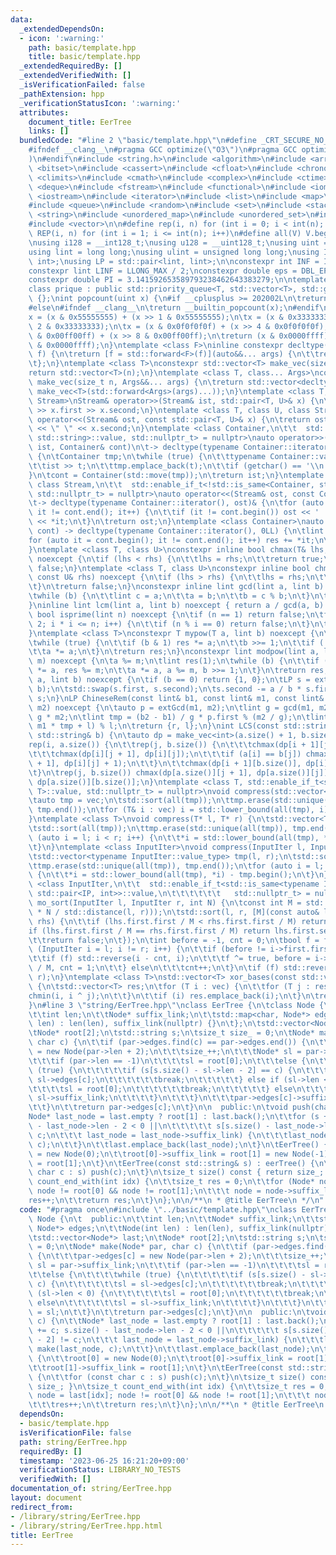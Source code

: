 ```yaml
---
data:
  _extendedDependsOn:
  - icon: ':warning:'
    path: basic/template.hpp
    title: basic/template.hpp
  _extendedRequiredBy: []
  _extendedVerifiedWith: []
  _isVerificationFailed: false
  _pathExtension: hpp
  _verificationStatusIcon: ':warning:'
  attributes:
    document_title: EerTree
    links: []
  bundledCode: "#line 2 \"basic/template.hpp\"\n#define _CRT_SECURE_NO_WARNINGS\n\
    #ifndef __clang__\n#pragma GCC optimize(\"O3\")\n#pragma GCC optimize(\"unroll-loops\"\
    )\n#endif\n#include <string.h>\n#include <algorithm>\n#include <array>\n#include\
    \ <bitset>\n#include <cassert>\n#include <cfloat>\n#include <chrono>\n#include\
    \ <climits>\n#include <cmath>\n#include <complex>\n#include <ctime>\n#include\
    \ <deque>\n#include <fstream>\n#include <functional>\n#include <iomanip>\n#include\
    \ <iostream>\n#include <iterator>\n#include <list>\n#include <map>\n#include <memory>\n\
    #include <queue>\n#include <random>\n#include <set>\n#include <stack>\n#include\
    \ <string>\n#include <unordered_map>\n#include <unordered_set>\n#include <utility>\n\
    #include <vector>\n\n#define rep(i, n) for (int i = 0; i < int(n); i++)\n#define\
    \ REP(i, n) for (int i = 1; i <= int(n); i++)\n#define all(V) V.begin(), V.end()\n\
    \nusing i128 = __int128_t;\nusing u128 = __uint128_t;\nusing uint = unsigned int;\n\
    using lint = long long;\nusing ulint = unsigned long long;\nusing IP = std::pair<int,\
    \ int>;\nusing LP = std::pair<lint, lint>;\n\nconstexpr int INF = INT_MAX / 2;\n\
    constexpr lint LINF = LLONG_MAX / 2;\nconstexpr double eps = DBL_EPSILON * 10;\n\
    constexpr double PI = 3.141592653589793238462643383279;\n\ntemplate <class T>\n\
    class prique : public std::priority_queue<T, std::vector<T>, std::greater<T>>\
    \ {};\nint popcount(uint x) {\n#if __cplusplus >= 202002L\n\treturn std::popcount(x);\n\
    #else\n#ifndef __clang__\n\treturn __builtin_popcount(x);\n#endif\n#endif\n\t\
    x = (x & 0x55555555) + (x >> 1 & 0x55555555);\n\tx = (x & 0x33333333) + (x >>\
    \ 2 & 0x33333333);\n\tx = (x & 0x0f0f0f0f) + (x >> 4 & 0x0f0f0f0f);\n\tx = (x\
    \ & 0x00ff00ff) + (x >> 8 & 0x00ff00ff);\n\treturn (x & 0x0000ffff) + (x >> 16\
    \ & 0x0000ffff);\n}\ntemplate <class F>\ninline constexpr decltype(auto) lambda_fix(F&&\
    \ f) {\n\treturn [f = std::forward<F>(f)](auto&&... args) {\n\t\treturn f(f, std::forward<decltype(args)>(args)...);\n\
    \t};\n}\ntemplate <class T>\nconstexpr std::vector<T> make_vec(size_t n) {\n\t\
    return std::vector<T>(n);\n}\ntemplate <class T, class... Args>\nconstexpr auto\
    \ make_vec(size_t n, Args&&... args) {\n\treturn std::vector<decltype(make_vec<T>(args...))>(n,\
    \ make_vec<T>(std::forward<Args>(args)...));\n}\ntemplate <class T, class U, class\
    \ Stream>\nStream& operator>>(Stream& ist, std::pair<T, U>& x) {\n\treturn ist\
    \ >> x.first >> x.second;\n}\ntemplate <class T, class U, class Stream>\nStream&\
    \ operator<<(Stream& ost, const std::pair<T, U>& x) {\n\treturn ost << x.first\
    \ << \" \" << x.second;\n}\ntemplate <class Container,\n\t\t  std::enable_if_t<!std::is_same<Container,\
    \ std::string>::value, std::nullptr_t> = nullptr>\nauto operator>>(std::istream&\
    \ ist, Container& cont)\n\t-> decltype(typename Container::iterator(), std::cin)&\
    \ {\n\tContainer tmp;\n\twhile (true) {\n\t\ttypename Container::value_type t;\n\
    \t\tist >> t;\n\t\ttmp.emplace_back(t);\n\t\tif (getchar() == '\\n') break;\n\t\
    }\n\tcont = Container(std::move(tmp));\n\treturn ist;\n}\ntemplate <class Container,\
    \ class Stream,\n\t\t  std::enable_if_t<!std::is_same<Container, std::string>::value,\
    \ std::nullptr_t> = nullptr>\nauto operator<<(Stream& ost, const Container& cont)\n\
    \t-> decltype(typename Container::iterator(), ost)& {\n\tfor (auto it = cont.begin();\
    \ it != cont.end(); it++) {\n\t\tif (it != cont.begin()) ost << ' ';\n\t\tost\
    \ << *it;\n\t}\n\treturn ost;\n}\ntemplate <class Container>\nauto sum(const Container&\
    \ cont) -> decltype(typename Container::iterator(), 0LL) {\n\tlint res = 0;\n\t\
    for (auto it = cont.begin(); it != cont.end(); it++) res += *it;\n\treturn res;\n\
    }\ntemplate <class T, class U>\nconstexpr inline bool chmax(T& lhs, const U& rhs)\
    \ noexcept {\n\tif (lhs < rhs) {\n\t\tlhs = rhs;\n\t\treturn true;\n\t}\n\treturn\
    \ false;\n}\ntemplate <class T, class U>\nconstexpr inline bool chmin(T& lhs,\
    \ const U& rhs) noexcept {\n\tif (lhs > rhs) {\n\t\tlhs = rhs;\n\t\treturn true;\n\
    \t}\n\treturn false;\n}\nconstexpr inline lint gcd(lint a, lint b) noexcept {\n\
    \twhile (b) {\n\t\tlint c = a;\n\t\ta = b;\n\t\tb = c % b;\n\t}\n\treturn a;\n\
    }\ninline lint lcm(lint a, lint b) noexcept { return a / gcd(a, b) * b; }\nconstexpr\
    \ bool isprime(lint n) noexcept {\n\tif (n == 1) return false;\n\tfor (int i =\
    \ 2; i * i <= n; i++) {\n\t\tif (n % i == 0) return false;\n\t}\n\treturn true;\n\
    }\ntemplate <class T>\nconstexpr T mypow(T a, lint b) noexcept {\n\tT res(1);\n\
    \twhile (true) {\n\t\tif (b & 1) res *= a;\n\t\tb >>= 1;\n\t\tif (!b) break;\n\
    \t\ta *= a;\n\t}\n\treturn res;\n}\nconstexpr lint modpow(lint a, lint b, lint\
    \ m) noexcept {\n\ta %= m;\n\tlint res(1);\n\twhile (b) {\n\t\tif (b & 1) res\
    \ *= a, res %= m;\n\t\ta *= a, a %= m, b >>= 1;\n\t}\n\treturn res;\n}\nLP extGcd(lint\
    \ a, lint b) noexcept {\n\tif (b == 0) return {1, 0};\n\tLP s = extGcd(b, a %\
    \ b);\n\tstd::swap(s.first, s.second);\n\ts.second -= a / b * s.first;\n\treturn\
    \ s;\n}\nLP ChineseRem(const lint& b1, const lint& m1, const lint& b2, const lint&\
    \ m2) noexcept {\n\tauto p = extGcd(m1, m2);\n\tlint g = gcd(m1, m2), l = m1 /\
    \ g * m2;\n\tlint tmp = (b2 - b1) / g * p.first % (m2 / g);\n\tlint r = (b1 +\
    \ m1 * tmp + l) % l;\n\treturn {r, l};\n}\nint LCS(const std::string& a, const\
    \ std::string& b) {\n\tauto dp = make_vec<int>(a.size() + 1, b.size() + 1);\n\t\
    rep(i, a.size()) {\n\t\trep(j, b.size()) {\n\t\t\tchmax(dp[i + 1][j], dp[i][j]);\n\
    \t\t\tchmax(dp[i][j + 1], dp[i][j]);\n\t\t\tif (a[i] == b[j]) chmax(dp[i + 1][j\
    \ + 1], dp[i][j] + 1);\n\t\t}\n\t\tchmax(dp[i + 1][b.size()], dp[i][b.size()]);\n\
    \t}\n\trep(j, b.size()) chmax(dp[a.size()][j + 1], dp[a.size()][j]);\n\treturn\
    \ dp[a.size()][b.size()];\n}\ntemplate <class T, std::enable_if_t<std::is_convertible<int,\
    \ T>::value, std::nullptr_t> = nullptr>\nvoid compress(std::vector<T>& vec) {\n\
    \tauto tmp = vec;\n\tstd::sort(all(tmp));\n\ttmp.erase(std::unique(all(tmp)),\
    \ tmp.end());\n\tfor (T& i : vec) i = std::lower_bound(all(tmp), i) - tmp.begin();\n\
    }\ntemplate <class T>\nvoid compress(T* l, T* r) {\n\tstd::vector<T> tmp(l, r);\n\
    \tstd::sort(all(tmp));\n\ttmp.erase(std::unique(all(tmp)), tmp.end());\n\tfor\
    \ (auto i = l; i < r; i++) {\n\t\t*i = std::lower_bound(all(tmp), *i) - tmp.begin();\n\
    \t}\n}\ntemplate <class InputIter>\nvoid compress(InputIter l, InputIter r) {\n\
    \tstd::vector<typename InputIter::value_type> tmp(l, r);\n\tstd::sort(all(tmp));\n\
    \ttmp.erase(std::unique(all(tmp)), tmp.end());\n\tfor (auto i = l; i < r; i++)\
    \ {\n\t\t*i = std::lower_bound(all(tmp), *i) - tmp.begin();\n\t}\n}\ntemplate\
    \ <class InputIter,\n\t\t  std::enable_if_t<std::is_same<typename InputIter::value_type,\
    \ std::pair<IP, int>>::value,\n\t\t\t\t\t\t   std::nullptr_t> = nullptr>\nvoid\
    \ mo_sort(InputIter l, InputIter r, int N) {\n\tconst int M = std::max(1.0, std::sqrt(lint(N)\
    \ * N / std::distance(l, r)));\n\tstd::sort(l, r, [M](const auto& lhs, const auto&\
    \ rhs) {\n\t\tif (lhs.first.first / M < rhs.first.first / M) return true;\n\t\t\
    if (lhs.first.first / M == rhs.first.first / M) return lhs.first.second < rhs.first.second;\n\
    \t\treturn false;\n\t});\n\tint before = -1, cnt = 0;\n\tbool f = false;\n\tfor\
    \ (InputIter i = l; i != r; i++) {\n\t\tif (before != i->first.first / M) {\n\t\
    \t\tif (f) std::reverse(i - cnt, i);\n\t\t\tf ^= true, before = i->first.first\
    \ / M, cnt = 1;\n\t\t} else\n\t\t\tcnt++;\n\t}\n\tif (f) std::reverse(r - cnt,\
    \ r);\n}\ntemplate <class T>\nstd::vector<T> xor_bases(const std::vector<T>& vec)\
    \ {\n\tstd::vector<T> res;\n\tfor (T i : vec) {\n\t\tfor (T j : res) {\n\t\t\t\
    chmin(i, i ^ j);\n\t\t}\n\t\tif (i) res.emplace_back(i);\n\t}\n\treturn res;\n\
    }\n#line 3 \"string/EerTree.hpp\"\nclass EerTree {\n\tclass Node {\n\t  public:\n\
    \t\tint len;\n\t\tNode* suffix_link;\n\t\tstd::map<char, Node*> edges;\n\t\tNode(int\
    \ len) : len(len), suffix_link(nullptr) {}\n\t};\n\tstd::vector<Node*> last;\n\
    \tNode* root[2];\n\tstd::string s;\n\tsize_t size_ = 0;\n\tNode* make(Node* par,\
    \ char c) {\n\t\tif (par->edges.find(c) == par->edges.end()) {\n\t\t\tpar->edges[c]\
    \ = new Node(par->len + 2);\n\t\t\tsize_++;\n\t\t\tNode* sl = par->suffix_link;\n\
    \t\t\tif (par->len == -1)\n\t\t\t\tsl = root[0];\n\t\t\telse {\n\t\t\t\twhile\
    \ (true) {\n\t\t\t\t\tif (s[s.size() - sl->len - 2] == c) {\n\t\t\t\t\t\tsl =\
    \ sl->edges[c];\n\t\t\t\t\t\tbreak;\n\t\t\t\t\t} else if (sl->len < 0) {\n\t\t\
    \t\t\t\tsl = root[0];\n\t\t\t\t\t\tbreak;\n\t\t\t\t\t} else\n\t\t\t\t\t\tsl =\
    \ sl->suffix_link;\n\t\t\t\t}\n\t\t\t}\n\t\t\tpar->edges[c]->suffix_link = sl;\n\
    \t\t}\n\t\treturn par->edges[c];\n\t}\n\n  public:\n\tvoid push(char c) {\n\t\t\
    Node* last_node = last.empty ? root[1] : last.back();\n\t\tfor (s += c; s.size()\
    \ - last_node->len - 2 < 0 ||\n\t\t\t\t\t s[s.size() - last_node->len - 2] !=\
    \ c;\n\t\t\t last_node = last_node->suffix_link) {\n\t\t\tlast_node = make(last_node,\
    \ c);\n\t\t}\n\t\tlast.emplace_back(last_node);\n\t}\n\tEerTree() {\n\t\troot[0]\
    \ = new Node(0);\n\t\troot[0]->suffix_link = root[1] = new Node(-1);\n\t\troot[1]->suffix_link\
    \ = root[1];\n\t}\n\tEerTree(const std::string& s) : eerTree() {\n\t\tfor (const\
    \ char c : s) push(c);\n\t}\n\tsize_t size() const { return size_; }\n\tsize_t\
    \ count_end_with(int idx) {\n\t\tsize_t res = 0;\n\t\tfor (Node* node = last[idx];\
    \ node != root[0] && node != root[1];\n\t\t\t node = node->suffix_link)\n\t\t\t\
    res++;\n\t\treturn res;\n\t}\n};\n\n/**\n * @title EerTree\n */\n"
  code: "#pragma once\n#include \"../basic/template.hpp\"\nclass EerTree {\n\tclass\
    \ Node {\n\t  public:\n\t\tint len;\n\t\tNode* suffix_link;\n\t\tstd::map<char,\
    \ Node*> edges;\n\t\tNode(int len) : len(len), suffix_link(nullptr) {}\n\t};\n\
    \tstd::vector<Node*> last;\n\tNode* root[2];\n\tstd::string s;\n\tsize_t size_\
    \ = 0;\n\tNode* make(Node* par, char c) {\n\t\tif (par->edges.find(c) == par->edges.end())\
    \ {\n\t\t\tpar->edges[c] = new Node(par->len + 2);\n\t\t\tsize_++;\n\t\t\tNode*\
    \ sl = par->suffix_link;\n\t\t\tif (par->len == -1)\n\t\t\t\tsl = root[0];\n\t\
    \t\telse {\n\t\t\t\twhile (true) {\n\t\t\t\t\tif (s[s.size() - sl->len - 2] ==\
    \ c) {\n\t\t\t\t\t\tsl = sl->edges[c];\n\t\t\t\t\t\tbreak;\n\t\t\t\t\t} else if\
    \ (sl->len < 0) {\n\t\t\t\t\t\tsl = root[0];\n\t\t\t\t\t\tbreak;\n\t\t\t\t\t}\
    \ else\n\t\t\t\t\t\tsl = sl->suffix_link;\n\t\t\t\t}\n\t\t\t}\n\t\t\tpar->edges[c]->suffix_link\
    \ = sl;\n\t\t}\n\t\treturn par->edges[c];\n\t}\n\n  public:\n\tvoid push(char\
    \ c) {\n\t\tNode* last_node = last.empty ? root[1] : last.back();\n\t\tfor (s\
    \ += c; s.size() - last_node->len - 2 < 0 ||\n\t\t\t\t\t s[s.size() - last_node->len\
    \ - 2] != c;\n\t\t\t last_node = last_node->suffix_link) {\n\t\t\tlast_node =\
    \ make(last_node, c);\n\t\t}\n\t\tlast.emplace_back(last_node);\n\t}\n\tEerTree()\
    \ {\n\t\troot[0] = new Node(0);\n\t\troot[0]->suffix_link = root[1] = new Node(-1);\n\
    \t\troot[1]->suffix_link = root[1];\n\t}\n\tEerTree(const std::string& s) : eerTree()\
    \ {\n\t\tfor (const char c : s) push(c);\n\t}\n\tsize_t size() const { return\
    \ size_; }\n\tsize_t count_end_with(int idx) {\n\t\tsize_t res = 0;\n\t\tfor (Node*\
    \ node = last[idx]; node != root[0] && node != root[1];\n\t\t\t node = node->suffix_link)\n\
    \t\t\tres++;\n\t\treturn res;\n\t}\n};\n\n/**\n * @title EerTree\n */"
  dependsOn:
  - basic/template.hpp
  isVerificationFile: false
  path: string/EerTree.hpp
  requiredBy: []
  timestamp: '2023-06-25 16:21:20+09:00'
  verificationStatus: LIBRARY_NO_TESTS
  verifiedWith: []
documentation_of: string/EerTree.hpp
layout: document
redirect_from:
- /library/string/EerTree.hpp
- /library/string/EerTree.hpp.html
title: EerTree
---
```

